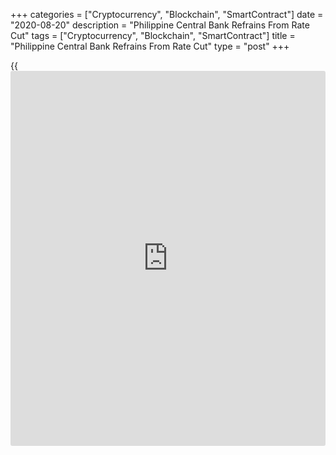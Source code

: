 +++
categories = ["Cryptocurrency", "Blockchain", "SmartContract"]
date = "2020-08-20"
description = "Philippine Central Bank Refrains From Rate Cut"
tags = ["Cryptocurrency", "Blockchain", "SmartContract"]
title = "Philippine Central Bank Refrains From Rate Cut"
type = "post"
+++

{{<iframe id="large-banner" src="https://www.bounty.group/#slide=3.0" width="100%" height="600" scrolling="no" style="border: 0px solid rgb(216, 221, 230); border-radius: 3px;">}}

The Philippine central bank refrained from cutting rates further from
the current record low as [policy](https://www.fintechee.com/policy/)makers await the real impact of previous
easing on the [economy][1].

The Monetary Board of the Bangko Sentral ng Pilipinas, or BSP, on
Thursday, retained the overnight reverse repurchase facility rate at a
record low 2.25 percent.

The interest rates on the overnight deposit and lending facilities were
also kept unchanged at 1.75 percent and 2.75 percent, respectively.

The bank had reduced its key rate by 50 basis points each in June, April
and March and by 25 basis points in February.

The central bank said today's decision was based on its assessment that
the inflation environment remains benign.

"The balance of risks to the inflation outlook also leans toward the
downside from 2020 until 2022 owing largely to potential disruptions to
domestic and global economic activity amid the ongoing pandemic," the
bank said.

Today's decision likely marks a pause rather than an end to the easing
cycle, Alex Holmes, an economist at Capital Economics, said.

Inflation is no barrier to further easing. While the headline rate has
risen in recent months, to 2.7 percent in July, it is still below the
mid-point of the BSP's 2-4 percent target band, the economist noted.

In the second quarter, the economy had entered a recession after the
gross domestic product contracted at the fastest pace since 1981. Gross
domestic product fell 16.5 percent on a yearly basis.

For comments and feedback [contact](https://www.playgroundfx.com/contact/): editorial@rtt[news](https://www.letsplayfx.com/blog/forex-news-website/).com

[Business News][2]

   1. www.rtt[news](https://www.letsplayfx.com/blog/forex-news-website/).com/Content/EconomicNews.aspx
   2. www.rtt[news](https://www.letsplayfx.com/blog/forex-news-website/).com/Content/Business.aspx